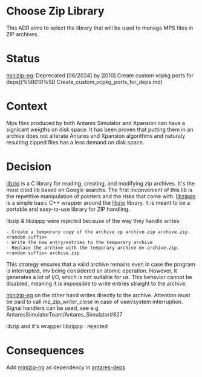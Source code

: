 Choose Zip Library 
===
This ADR aims to select the library that will be used to manage MPS files in ZIP archives.

Status
=== 
[minizip-ng](https://github.com/zlib-ng/minizip-ng): Deprecated [06/2024] by [[010] Create custom vcpkg ports for deps](%5B010%5D Create_custom_vcpkg_ports_for_deps.md)

Context
===
Mps files produced by both Antares Simulator and Xpansion can have a signicant weigths on disk space. It has been proven that putting them in an archive does not alterate Antares and Xpansion algorithms and naturaly resulting zipped files has a less demand on disk space.

Decision
===

[libzip](https://libzip.org/) is a C library for reading, creating, and modifying zip archives. It's the most cited lib based on Google searchs. The first inconvenient of this lib is the repetitive manipulation of pointers and the risks that come with. 
[libzippp](https://github.com/ctabin/libzippp) is a simple basic C++ wrapper around the [libzip](https://libzip.org/) library. It is meant to be a portable and easy-to-use library for ZIP handling.


libzip & libzippp were rejected because of the way they handle writes:

    - Create a temporary copy of the archive cp archive.zip archive.zip.<random suffix>
    - Write the new entry/entries to the temporary archive
    - Replace the archive with the temporary archive mv archive.zip.<random suffix> archive.zip

This strategy ensures that a valid archive remains even in case the program is interrupted, mv being considered an atomic operation. However, it generates a lot of I/O, which is not suitable for us. This behavior cannot be disabled, meaning it is impossible to write entries straight to the archive.

[minizip-ng](https://github.com/zlib-ng/minizip-ng) on the other hand writes directly to the archive. Attention must be paid to call mz_zip_writer_close in case of user/system interruption. Signal handlers can be used, see e.g AntaresSimulatorTeam/Antares_Simulator#827

libzip and it's wrapper libzippp : rejected

Consequences 
===
Add [minizip-ng](https://github.com/zlib-ng/minizip-ng) as dependency in [antares-deps](https://github.com/AntaresSimulatorTeam/antares-deps)